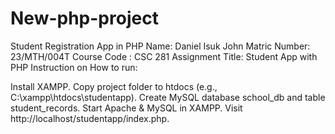 # New-php-project
Student Registration App in PHP 
Name: Daniel Isuk John
Matric Number: 23/MTH/004T
Course Code : CSC 281
Assignment Title: Student App with PHP
Instruction on How to run:

Install XAMPP. Copy project folder to htdocs (e.g., C:\xampp\htdocs\studentapp). Create MySQL database school_db and table student_records. Start Apache & MySQL in XAMPP. Visit http://localhost/studentapp/index.php.
